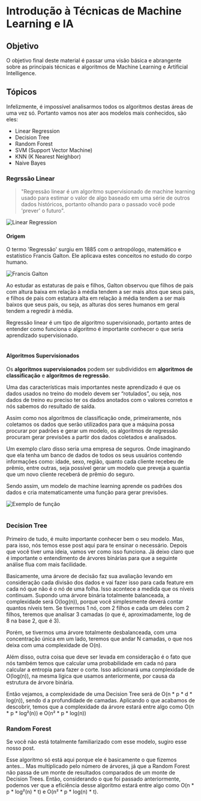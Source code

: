 # Introdução à Técnicas de Machine Learning e IA

## Objetivo

O objetivo final deste material é passar uma visão básica e abrangente sobre as principais técnicas e algoritmos de Machine Learning e Artificial Intelligence.

## Tópicos

Infelizmente, é impossível analisarmos todos os algoritmos destas áreas de uma vez só. Portanto vamos nos ater aos modelos mais conhecidos, são eles:

- Linear Regression
- Decision Tree
- Random Forest
- SVM (Support Vector Machine)
- KNN (K Nearest Neighbor)
- Naive Bayes

### Regrssão Linear

>"Regressão linear é um algoritmo supervisionado de machine learning usado para estimar o valor de algo baseado em uma série de outros dados históricos, portanto olhando para o passado você pode 'prever' o futuro".

![Linear Regression](https://miro.medium.com/max/1400/1*JplJixyQxHTRwQvqP7eDrQ.gif)
#### Origem

O termo 'Regressão' surgiu em 1885 com o antropólogo, matemático e estatístico Francis Galton. Ele aplicava estes conceitos no estudo do corpo humano.

![Francis Galton](https://miro.medium.com/max/386/0*2dl-pJMeOc0F-A5R)

Ao estudar as estaturas de pais e filhos, Galton observou que filhos de pais com altura baixa em relação à média tendem a ser mais altos que seus pais, e filhos de pais com estatura alta em relação à média tendem a ser mais baixos que seus pais, ou seja, as alturas dos seres humanos em geral tendem a regredir à média.

Regressão linear é um tipo de algoritmo supervisionado, portanto antes de entender como funciona o algoritmo é importante conhecer o que seria aprendizado supervisionado.
</br>
</br>

#### Algoritmos Supervisionados

Os **algoritmos supervisionados** podem ser subdivididos em **algoritmos de classificação** e **algoritmos de regressão**.

Uma das características mais importantes neste aprendizado é que os dados usados no treino do modelo devem ser “rotulados”, ou seja, nos dados de treino eu preciso ter os dados anotados com o valores corretos e nós sabemos do resultado de saída.

Assim como nos algoritmos de classificação onde, primeiramente, nós coletamos os dados que serão utilizados para que a máquina possa procurar por padrões e gerar um modelo, os algoritmos de regressão procuram gerar previsões a partir dos dados coletados e analisados.

Um exemplo claro disso seria uma empresa de seguros. Onde imaginando que ela tenha um banco de dados de todos os seus usuários contendo informações como: idade, sexo, região, quanto cada cliente recebeu de prêmio, entre outras, seja possível gerar um modelo que preveja a quantia que um novo cliente receberá de prêmio do seguro.

Sendo assim, um modelo de machine learning aprende os padrões dos dados e cria matematicamente uma função para gerar previsões.

![Exemplo de função](https://miro.medium.com/max/1288/0*yylfN9osCM_tKhw_)
</br>
</br>


### Decision Tree

Primeiro de tudo, é muito importante conhecer bem o seu modelo. Mas, para isso, nós temos esse post aqui para te ensinar o necessário. Depois que você tiver uma ideia, vamos ver como isso funciona. Já deixo claro que é importante o entendimento de árvores binárias para que a seguinte análise flua com mais facilidade.

Basicamente, uma árvore de decisão faz sua avaliação levando em consideração cada divisão dos dados e vai fazer isso para cada feature em cada nó que não é o nó de uma folha. Isso acontece a medida que os níveis continuam. Supondo uma árvore binária totalmente balanceada, a complexidade será O(log(n)), porque você simplesmente deverá contar quantos níveis tem. Se tivermos 1 nó, com 2 filhos e cada um deles com 2 filhos, teremos que analisar 3 camadas (o que é, aproximadamente, log de 8 na base 2, que é 3).

Porém, se tivermos uma árvore totalmente desbalanceada, com uma concentração única em um lado, teremos que andar N camadas, o que nos deixa com uma complexidade de O(n).

Além disso, outra coisa que deve ser levada em consideração é o fato que nós também temos que calcular uma probabilidade em cada nó para calcular a entropia para fazer o corte. Isso adicionará uma complexidade de O(log(n)), na mesma lígica que usamos anteriormente, por causa da estrutura de árvore binária.

Então vejamos, a complexidade de uma Decision Tree será de O(n * p * d * log(n)), sendo d a profundidade de camadas. Aplicando o que acabamos de descobrir, temos que a complexidade da árvore estará entre algo como O(n * p * log²(n)) e O(n² * p * log(n))

### Random Forest

Se você não está totalmente familiarizado com esse modelo, sugiro esse nosso post.

Esse algoritmo só está aqui porque ele é basicamente o que fizemos antes… Mas multiplicado pelo número de árvores, já que a Random Forest não passa de um monte de resultados comparados de um monte de Decision Trees. Então, considerando o que foi passado anteriormente, podemos ver que a eficiência desse algoritmo estará entre algo como O(n * p * log²(n) * t) e O(n² * p * log(n) * t).